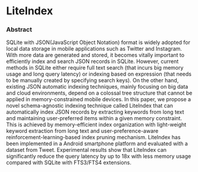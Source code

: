 # LiteIndex

### Abstract

SQLite with JSON(JavaScript Object Notation) format is widely adopted for local data storage in mobile applications such as Twitter and Instagram. With more data are generated and stored, it becomes vitally important to efficiently index and search JSON records in SQLite. However, current methods in SQLite either require full text search (that incurs big memory usage and long query latency) or indexing based on expression (that needs to be manually created by specifying search keys). On the other hand, existing JSON automatic indexing techniques, mainly focusing on big data and cloud environments, depend on a colossal tree structure that cannot be applied in memory-constrained mobile devices. In this paper, we propose a novel schema-agnostic indexing technique called LiteIndex that can automatically index JSON records by extracting keywords from long text and maintaining user-preferred items within a given memory constraint.  This is achieved by memory-efficient index organization with light-weight keyword extraction from long text and user-preference-aware reinforcement-learning-based index pruning mechanism. LiteIndex has been implemented in a Android smartphone platform and evaluated with a dataset from Tweet. Experimental results show that LiteIndex can significantly reduce the query latency by up to 18x with less memory usage compared with SQLite with FTS3/FTS4 extensions. 
